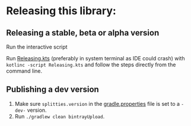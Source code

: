 # Releasing this library:

## Releasing a stable, beta or alpha version

Run the interactive script

Run [Releasing.kts](Releasing.kts) (preferably in system terminal as IDE could crash)
with `kotlinc -script Releasing.kts` and follow the steps directly from the command line.

## Publishing a dev version

1. Make sure `splitties.version` in the [gradle.properties](gradle.properties) file is
set to a `-dev-` version.
2. Run `./gradlew clean bintrayUpload`.

